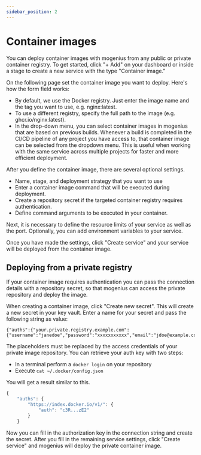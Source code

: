 ```yaml
---
sidebar_position: 2
---
```


# Container images

You can deploy container images with mogenius from any public or private container registry. To get started, click "+ Add" on your dashboard or inside a stage to create a new service with the type "Container image."

On the following page set the container image you want to deploy. Here's how the form field works:

- By default, we use the Docker registry. Just enter the image name and the tag you want to use, e.g. nginx:latest.
- To use a different registry, specify the full path to the image (e.g. ghcr.io/nginx:latest).
- In the drop-down menu, you can select container images in mogenius that are based on previous builds. Whenever a build is completed in the CI/CD pipeline of any project you have access to, that container image can be selected from the dropdown menu. This is useful when working with the same service across multiple projects for faster and more efficient deployment.

After you define the container image, there are several optional settings.

- Name, stage, and deployment strategy that you want to use
- Enter a container image command that will be executed during deployment.
- Create a repository secret if the targeted container registry requires authentication.
- Define command arguments to be executed in your container.

Next, it is necessary to define the resource limits of your service as well as the port. Optionally, you can add environment variables to your service.

Once you have made the settings, click "Create service" and your service will be deployed from the container image.

## Deploying from a private registry

If your container image requires authentication you can pass the connection details with a repository secret, so that mogenius can access the private repository and deploy the image.

When creating a container image, click "Create new secret". This will create a new secret in your key vault. Enter a name for your secret and pass the following string as value:

```
{"auths":{"your.private.registry.example.com":{"username":"janedoe","password":"xxxxxxxxxxx","email":"jdoe@example.com","auth":"c3R...zE2"}}}
```

The placeholders must be replaced by the access credentials of your private image repository. You can retrieve your auth key with two steps:

- In a terminal perform a `docker login` on your repository
- Execute `cat ~/.docker/config.json`

You will get a result similar to this.

```jsx title="cat ~/.docker/config.json"
{
    "auths": {
        "https://index.docker.io/v1/": {
            "auth": "c3R...zE2"
        }
    }
```

Now you can fill in the authorization key in the connection string and create the secret. After you fill in the remaining service settings, click "Create service" and mogenius will deploy the private container image.
